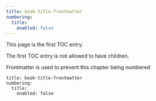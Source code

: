 ```yaml
---
title: book-title-frontmatter
numbering:
  title:  
    enabled: false
---
```


This page is the first TOC entry.

The first TOC entry is not allowed to have children.

Frontmatter is used to prevent this chapter being numbered
```
title: book-title-frontmatter
numbering:
  title:  
    enabled: false
```
